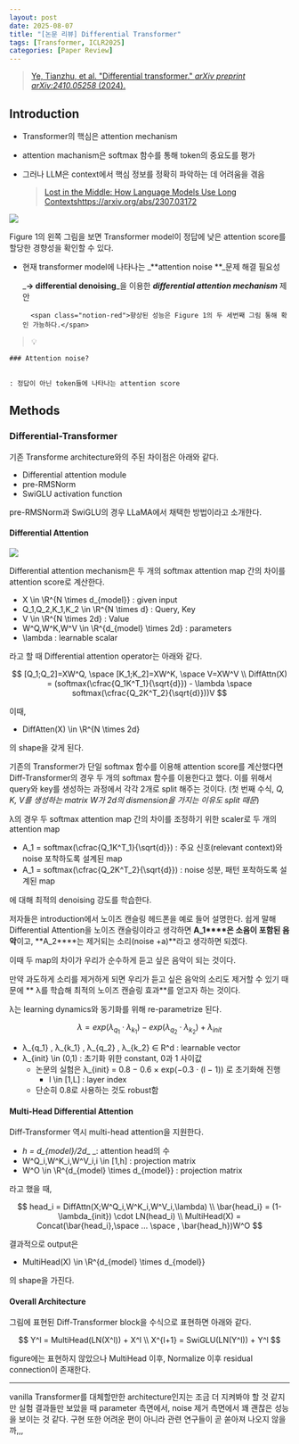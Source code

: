 ```yaml
---
layout: post
date: 2025-08-07
title: "[논문 리뷰] Differential Transformer"
tags: [Transformer, ICLR2025]
categories: [Paper Review]
---
```


> [Ye, Tianzhu, et al. "Differential transformer." ](https://arxiv.org/abs/2410.05258)[_arXiv preprint arXiv:2410.05258_](https://arxiv.org/abs/2410.05258)[ (2024).](https://arxiv.org/abs/2410.05258)



## Introduction

- Transformer의 핵심은 attention mechanism
- attention machanism은 softmax 함수를 통해 token의 중요도를 평가
- 그러나 LLM은 context에서 핵심 정보를 정확히 파악하는 데 어려움을 겪음

	> [Lost in the Middle: How Language Models Use Long Contextshttps://arxiv.org/abs/2307.03172](https://arxiv.org/abs/2307.03172)


![](https://prod-files-secure.s3.us-west-2.amazonaws.com/542b861c-36a8-4051-84e5-8804b6728dba/9083ea56-691a-4752-ae26-47f403431ac8/image.png?X-Amz-Algorithm=AWS4-HMAC-SHA256&X-Amz-Content-Sha256=UNSIGNED-PAYLOAD&X-Amz-Credential=ASIAZI2LB466Y3ENDXQN%2F20250820%2Fus-west-2%2Fs3%2Faws4_request&X-Amz-Date=20250820T170059Z&X-Amz-Expires=3600&X-Amz-Security-Token=IQoJb3JpZ2luX2VjEJH%2F%2F%2F%2F%2F%2F%2F%2F%2F%2FwEaCXVzLXdlc3QtMiJGMEQCIA8YFMBtiaMwQBMzbb8OlzIt0CE%2FrxHO8gv%2BC%2BM7EFlRAiAf1rJAX7OGvwwW%2BDGow3oaqMBEdQE1Bhg%2B0oC1mmnYNSqIBAja%2F%2F%2F%2F%2F%2F%2F%2F%2F%2F8BEAAaDDYzNzQyMzE4MzgwNSIMQoZc%2BQHuMatXoqd5KtwDjJnf8dzWMm9sYWVITIuvAscSMDC3DpxEY15YVtK4wIuirX3qfGnFmSGFRx4tmBqtN8Czng1%2Fhevn6pREQzmOPbudSc4bD63Rc%2FLEqKLckgOtfq9wtiB5UBGpZNW%2Fpt%2BhpR6c%2Bd6BTdOJjFlBpaJiAwr892EWW946hJf0GSj1gHc14RMPjJN6WjXt43n8%2BUn1z2yRy7Vh2jJGPnKf6OVmC9H%2FhQO5meYPLWn91qS0SSJu8RGgSUVX6HXz%2Bt1QkHbdAHV%2Bu6YjfPd4lTR1sRgoDk3TipJuXFkEag3KvpzpyQ9H09vZvWwyqLuE0FgY5KKoPNkJRrgrC%2BqwfONpm31JnYuX0emJsc%2Fz6OpqzR4YoB7uCg5z4lA7nz3mChQb1%2FT4e7K5cpypT6GOo2l5YSEi5%2BML4LFt7UXFsCYulKb3m%2FAq5DYGSsoFYohB2ob5N579MwvmVMZPvBGs0%2BTbI%2FC1MKgbzAecjXvT3DnfPk%2BWlIGKdjHxkQRNm0aULfRGEUHyPdT1VOOZ5NZ9FaaVb5XojhRXMFSEfR4p3yjsVCuxfZSWi2avtFN%2BmE5vUjSJA24v0EwOYb%2FUAWIF6g9g6oBDOVPTusU%2B9PZqQgL6P3MlX0Jw%2BsO6ERH%2BZklb2MYwvPCXxQY6pgEVzPCxtES4rzZCncYBXlVChy9L5Gd8qbS3I%2Fwjj3S4p%2FWAPZQ6EmH0h7xx66eWPNilfepkaLYxXn7NEPDCDQApa2SiW6uyqdItxtKBZart5a74NTYj0IclLI8nCs%2FdpdNbkwAZMrFMV0VZlL%2Fij14Inu12qNvuXJtgBFK0M8%2FTa7Y7X%2FomTLKRdQ2PWLh4GQO1KH%2BrsSO5PXKsN7lT9tFDQO2pt086&X-Amz-Signature=b4f0867db101a35872f167cb2b0e9ae87d3968e7de130f2a5518ed0b5b27f801&X-Amz-SignedHeaders=host&x-amz-checksum-mode=ENABLED&x-id=GetObject)


Figure 1의 왼쪽 그림을 보면 Transformer model이 정답에 낮은 attention score를 할당한 경향성을 확인할 수 있다.

- 현재 transformer model에 나타나는 _**attention noise **_문제 해결 필요성

	_**→ differential denoising**_을 이용한 _**differential attention mechanism**_ 제안


		<span class="notion-red">향상된 성능은 Figure 1의 두 세번째 그림 통해 확인 가능하다.</span>


> 💡 


	### Attention noise?


	: 정답이 아닌 token들에 나타나는 attention score



## Methods



### Differential-Transformer


기존 Transforme architecture와의 주된 차이점은 아래와 같다.

- Differential attention module
- pre-RMSNorm
- SwiGLU activation function

pre-RMSNorm과 SwiGLU의 경우 LLaMA에서 채택한 방법이라고 소개한다.



#### Differential Attention


![](https://prod-files-secure.s3.us-west-2.amazonaws.com/542b861c-36a8-4051-84e5-8804b6728dba/116d70b2-1963-4810-9167-f4c7d8a06e8f/image.png?X-Amz-Algorithm=AWS4-HMAC-SHA256&X-Amz-Content-Sha256=UNSIGNED-PAYLOAD&X-Amz-Credential=ASIAZI2LB466Y3ENDXQN%2F20250820%2Fus-west-2%2Fs3%2Faws4_request&X-Amz-Date=20250820T170059Z&X-Amz-Expires=3600&X-Amz-Security-Token=IQoJb3JpZ2luX2VjEJH%2F%2F%2F%2F%2F%2F%2F%2F%2F%2FwEaCXVzLXdlc3QtMiJGMEQCIA8YFMBtiaMwQBMzbb8OlzIt0CE%2FrxHO8gv%2BC%2BM7EFlRAiAf1rJAX7OGvwwW%2BDGow3oaqMBEdQE1Bhg%2B0oC1mmnYNSqIBAja%2F%2F%2F%2F%2F%2F%2F%2F%2F%2F8BEAAaDDYzNzQyMzE4MzgwNSIMQoZc%2BQHuMatXoqd5KtwDjJnf8dzWMm9sYWVITIuvAscSMDC3DpxEY15YVtK4wIuirX3qfGnFmSGFRx4tmBqtN8Czng1%2Fhevn6pREQzmOPbudSc4bD63Rc%2FLEqKLckgOtfq9wtiB5UBGpZNW%2Fpt%2BhpR6c%2Bd6BTdOJjFlBpaJiAwr892EWW946hJf0GSj1gHc14RMPjJN6WjXt43n8%2BUn1z2yRy7Vh2jJGPnKf6OVmC9H%2FhQO5meYPLWn91qS0SSJu8RGgSUVX6HXz%2Bt1QkHbdAHV%2Bu6YjfPd4lTR1sRgoDk3TipJuXFkEag3KvpzpyQ9H09vZvWwyqLuE0FgY5KKoPNkJRrgrC%2BqwfONpm31JnYuX0emJsc%2Fz6OpqzR4YoB7uCg5z4lA7nz3mChQb1%2FT4e7K5cpypT6GOo2l5YSEi5%2BML4LFt7UXFsCYulKb3m%2FAq5DYGSsoFYohB2ob5N579MwvmVMZPvBGs0%2BTbI%2FC1MKgbzAecjXvT3DnfPk%2BWlIGKdjHxkQRNm0aULfRGEUHyPdT1VOOZ5NZ9FaaVb5XojhRXMFSEfR4p3yjsVCuxfZSWi2avtFN%2BmE5vUjSJA24v0EwOYb%2FUAWIF6g9g6oBDOVPTusU%2B9PZqQgL6P3MlX0Jw%2BsO6ERH%2BZklb2MYwvPCXxQY6pgEVzPCxtES4rzZCncYBXlVChy9L5Gd8qbS3I%2Fwjj3S4p%2FWAPZQ6EmH0h7xx66eWPNilfepkaLYxXn7NEPDCDQApa2SiW6uyqdItxtKBZart5a74NTYj0IclLI8nCs%2FdpdNbkwAZMrFMV0VZlL%2Fij14Inu12qNvuXJtgBFK0M8%2FTa7Y7X%2FomTLKRdQ2PWLh4GQO1KH%2BrsSO5PXKsN7lT9tFDQO2pt086&X-Amz-Signature=f249ea29231c1be2f64eb659e233d662c3c9f48008108792052b44492f8371ae&X-Amz-SignedHeaders=host&x-amz-checksum-mode=ENABLED&x-id=GetObject)


Differential attention mechanism은 두 개의 softmax attention map 간의 차이를 attention score로 계산한다.

- X \in \R^{N \times d\_{model}} : given input
- Q\_1,Q\_2,K\_1,K\_2 \in \R^{N \times d} : Query, Key
- V \in \R^{N \times 2d} : Value
- W^Q,W^K,W^V \in \R^{d\_{model} \times 2d} : parameters
- \lambda : learnable scalar

라고 할 때 Differential attention operator는 아래와 같다.


$$
[Q_1;Q_2]=XW^Q, \space [K_1;K_2]=XW^K, \space V=XW^V \\
DiffAttn(X) = (softmax(\cfrac{Q_1K^T_1}{\sqrt{d}}) - \lambda \space softmax(\cfrac{Q_2K^T_2}{\sqrt{d}}))V
$$


이때,

- DiffAtten(X) \in \R^{N \times 2d}

의 shape을 갖게 된다.


기존의 Transformer가 단일 softmax 함수를 이용해 attention score를 계산했다면 Diff-Transformer의 경우 두 개의 softmax 함수를 이용한다고 했다. 이를 위해서 query와 key를 생성하는 과정에서 각각 2개로 split 해주는 것이다. <span class="notion-red">(첫 번째 수식, </span><span class="notion-red">_Q, K, V를 생성하는 matrix W가 2d의 dismension을 가지는 이유도 split 때문_</span><span class="notion-red">)</span>


 λ의 경우 두 softmax attention map 간의 차이를 조정하기 위한 scaler로 두 개의 attention map

- A\_1 = softmax(\cfrac{Q\_1K^T\_1}{\sqrt{d}}) : 주요 신호(relevant context)와 noise 포착하도록 설계된 map
- A\_1 = softmax(\cfrac{Q\_2K^T\_2}{\sqrt{d}}) : noise 성분, 패턴 포착하도록 설계된 map 

에 대해 최적의 denoising 강도를 학습한다.


저자들은 introduction에서 노이즈 캔슬링 헤드폰을 예로 들어 설명한다. 쉽게 말해 Differential Attention을 노이즈 캔슬링이라고 생각하면 **A\_1****은 소음이 포함된 음악**이고, **A\_2****는 제거되는 소리(noise +a)**라고 생각하면 되겠다. 


이때 두 map의 차이가 우리가 순수하게 듣고 싶은 음악이 되는 것이다. 


만약 과도하게 소리를 제거하게 되면 우리가 듣고 싶은 음악의 소리도 제거할 수 있기 때문에 ** λ를 학습해 최적의 노이즈 캔슬링 효과**를 얻고자 하는 것이다.


λ는 learning dynamics와 동기화를 위해 re-parametrize 된다.


$$
\lambda = exp(\lambda_{q_1} \cdot \lambda_{k_1}) - exp(\lambda_{q_2} \cdot \lambda_{k_2}) + \lambda_{init}
$$

- λ\_{q\_1} , λ\_{k\_1} , λ\_{q\_2} , λ\_{k\_2} ∈ R^d : learnable vector
- λ\_{init} \in (0,1) : 초기화 위한 constant, 0과 1 사이값
	- 논문의 실험은 λ\_{init} = 0.8 − 0.6 × exp(−0.3 · (l − 1)) 로 초기화해 진행
		- l \in [1,L] : layer index
	- 단순히 0.8로 사용하는 것도 robust함


#### **Multi-Head Differential Attention**


Diff-Transformer 역시 multi-head attention을 지원한다.

- _h = d\_{model}/2d__ _: attention head의 수
- W^Q\_i,W^K\_i,W^V\_i,i \in [1,h] : projection matrix
- W^O \in \R^{d\_{model} \times d\_{model}} : projection matrix

라고 했을 때,


$$
head_i = DiffAttn(X;W^Q_i,W^K_i,W^V_i,\lambda) \\
\bar{head_i} = (1-\lambda_{init}) \cdot LN(head_i) \\
MultiHead(X) = Concat(\bar{head_i},\space ... \space , \bar{head_h})W^O
$$


결과적으로 output은

- MultiHead(X) \in \R^{d\_{model} \times d\_{model}}

의 shape을 가진다.



#### Overall Architecture


그림에 표현된 Diff-Transformer block을 수식으로 표현하면 아래와 같다.


$$
Y^l = MultiHead(LN(X^l)) + X^l \\
X^{l+1} = SwiGLU(LN(Y^l)) + Y^l
$$


figure에는 표현하지 않았으나 MultiHead 이후, Normalize 이후 residual connection이 존재한다.


---


vanilla Transformer를 대체할만한 architecture인지는 조금 더 지켜봐야 할 것 같지만 실험 결과들만 보았을 때 parameter 측면에서, noise 제거 측면에서 꽤 괜찮은 성능을 보이는 것 같다. 구현 또한 어려운 편이 아니라 관련 연구들이 곧 쏟아져 나오지 않을까,,,

